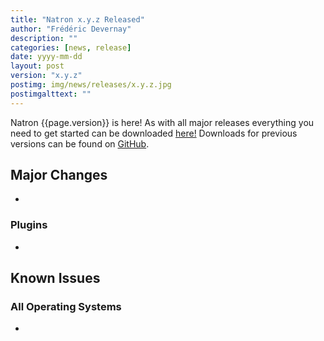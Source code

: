 ```yaml
---
title: "Natron x.y.z Released"
author: "Frédéric Devernay"
description: ""
categories: [news, release]
date: yyyy-mm-dd
layout: post
version: "x.y.z"
postimg: img/news/releases/x.y.z.jpg
postimgalttext: ""
---
```


Natron {{page.version}} is here!  As with all major releases everything you need to get started can be downloaded [here!](https://natrongitHub.github.io/#download)  Downloads for previous versions can be found on [GitHub](https://github.com/NatronGitHub/Natron/releases).

## Major Changes

-


### Plugins

-

## Known Issues

### All Operating Systems

-